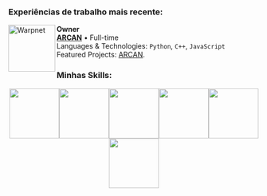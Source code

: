 ### Experiências de trabalho mais recente:

[<img align="left" height="94px" width="94px" alt="Warpnet" src="https://avatars.githubusercontent.com/u/137009658?s=400&u=fd84c64d026cfccb8c55ca34b4d50778b4ff64f4&v=4"/>](https://www.spacex.com/)

**Owner** \
[**ARCAN**](https://www.arcanprojects.com.br/) • Full-time \
Languages & Technologies: `Python`, `C++`, `JavaScript`\
Featured Projects: [ARCAN](https://www.arcanprojects.com.br/).
<br/>


### Minhas Skills:
<p align="center">
  <img src="https://i.giphy.com/media/XAxylRMCdpbEWUAvr8/giphy.webp" width="100"><img src="https://i.giphy.com/media/fsEaZldNC8A1PJ3mwp/giphy.webp" width="100"><img src="https://media3.giphy.com/media/ln7z2eWriiQAllfVcn/200w.webp" width="100"><img src="https://i.giphy.com/media/eNAsjO55tPbgaor7ma/200w.webp" width="100"><img src="https://i.giphy.com/media/KzJkzjggfGN5Py6nkT/200.webp" width="100"><img src="https://i.giphy.com/media/IdyAQJVN2kVPNUrojM/200.webp" width="100">
</p>


</div>
